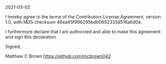 2021-03-02

I hereby agree to the terms of the Contributors License Agreement, 
version 1.0, with MD5 checksum 46ea45f996295bdb0652333d516a6d0a.

I furthermore declare that I am authorized and able to make this 
agreement and sign this declaration.

Signed,

Matthew C Brown https://github.com/mcbrown042

